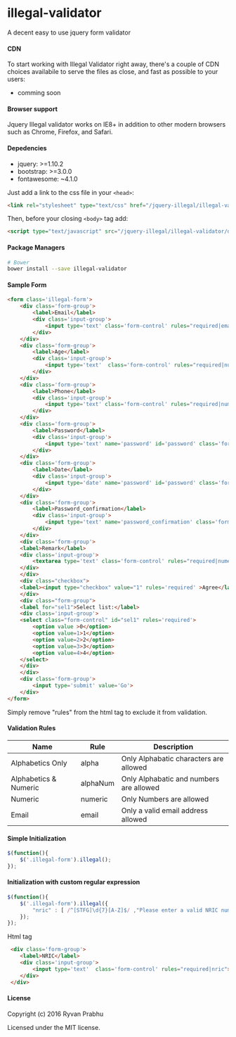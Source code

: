 # illegal-validator
A decent easy to use jquery form validator 


#### CDN

To start working with Illegal Validator right away, there's a couple of CDN choices availabile
to serve the files as close, and fast as possible to your users:

- comming soon

#### Browser support

Jquery Illegal validator works on IE8+ in addition to other modern browsers such as Chrome, Firefox, and Safari.

#### Depedencies

- jquery: >=1.10.2
- bootstrap: >=3.0.0
- fontawesome: ~4.1.0 

Just add a link to the css file in your `<head>`:
```html
<link rel="stylesheet" type="text/css" href="/jquery-illegal/illegal-validator/dist/css/jquery.illegal.css"/>
```

Then, before your closing ```<body>``` tag add:

```html
<script type="text/javascript" src="/jquery-illegal/illegal-validator/dist/js/jquery.illegal.js"></script>
```


#### Package Managers

```sh
# Bower
bower install --save illegal-validator

```

#### Sample Form

```html
<form class='illegal-form'>
	<div class='form-group'>
		<label>Email</label>
		<div class='input-group'>
			<input type='text' class='form-control' rules="required|email|alpha|max:20|min:7" il-ajax-check='check.php' >
		</div>
	</div>
	<div class='form-group'>
		<label>Age</label>
		<div class='input-group'>
			<input type='text'  class='form-control' rules="required|numeric|max:3">
		</div>
	</div>
	<div class='form-group'>
		<label>Phone</label>
		<div class='input-group'>
			<input type='text' class='form-control' rules="required|numeric|min:9|max:18">
		</div>
	</div>
	<div class='form-group'>
		<label>Password</label>
		<div class='input-group'>
			<input type='text' name='password' id='password' class='form-control' >	
		</div>
	</div>
	<div class='form-group'>
		<label>Date</label>
		<div class='input-group'>
			<input type='date' name='password' id='password' class='form-control'  rules="required">
		</div>
	</div>
	<div class='form-group'>
		<label>Password_confirmation</label>
		<div class='input-group'>
			<input type='text' name='password_confirmation' class='form-control' rules="required|numeric|min:6|max:9|confirmation:password" >
		</div>
	</div>
	<div class='form-group'>
	<label>Remark</label>
	<div class='input-group'>
		<textarea type='text' class='form-control' rules="required|numeric|min:9|max:8"></textarea> 
	</div>
	</div>
	<div class="checkbox">
	<label><input type="checkbox" value="1" rules='required' >Agree</label>
	</div>
	<div class="form-group">
	<label for="sel1">Select list:</label>
	<div class='input-group'>
	<select class="form-control" id="sel1" rules='required'>
		<option value >0</option>
		<option value=1>1</option>
		<option value=2>2</option>
		<option value=3>3</option>
		<option value=4>4</option>
	</select>
	</div>
	</div>
	<div class='form-group'>
		<input type='submit' value='Go'>	
	</div>
</form>
```

Simply remove "rules" from the html tag to exclude it from validation.

#### Validation Rules

Name | Rule | Description
------ | ---- | -----------
Alphabetics Only | alpha | Only Alphabatic characters are allowed
Alphabetics & Numeric |alphaNum | Only Alphabatic and numbers are allowed
Numeric | numeric | Only Numbers are allowed
Email | email | Only a valid email address allowed


#### Simple Initialization

```javascript
$(function(){
	$('.illegal-form').illegal();
});
```

#### Initialization with custom regular expression

```javascript
$(function(){
	$('.illegal-form').illegal({
		"nric" : [ /^[STFG]\d{7}[A-Z]$/ ,"Please enter a valid NRIC number"], //Custom Regex
	});
});
```
Html tag

```html
 <div class='form-group'>
	<label>NRIC</label>
	<div class='input-group'>
	    <input type='text'  class='form-control' rules="required|nric">
	</div>
 </div>
```

#### License

Copyright (c) 2016 Ryvan Prabhu

Licensed under the MIT license.
